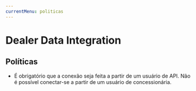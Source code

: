 ```yaml
---
currentMenu: politicas
---
```


# Dealer Data Integration

## Políticas
* É obrigatório que a conexão seja feita a partir de um usuário de API. Não é possível conectar-se a partir de um usuário de concessionária.
